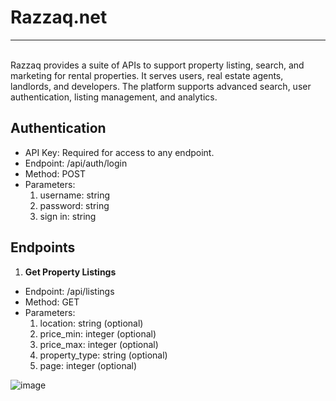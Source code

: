 # Razzaq.net
---
<br> Razzaq provides a suite of APIs to support property listing, search, and marketing for rental properties. It serves users, real estate agents, landlords, and developers. The platform supports advanced search, user authentication, listing management, and analytics.

Authentication
---
- API Key: Required for access to any endpoint.
- Endpoint: /api/auth/login
- Method: POST
- Parameters:
  1. username: string
  2. password: string
  3. sign in: string

Endpoints
---
1. **Get Property Listings**
- Endpoint: /api/listings
- Method: GET
- Parameters:
  1. location: string (optional)
  2. price_min: integer (optional)
  3. price_max: integer (optional)
  4. property_type: string (optional)
  5. page: integer (optional)

![image](https://github.com/user-attachments/assets/a819159f-8352-43c2-ae63-315d78a1594b)




